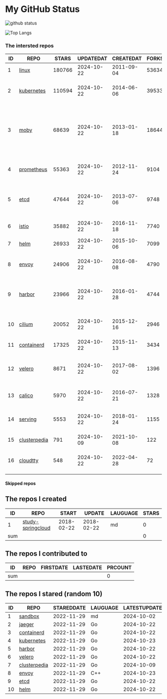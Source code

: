 # My GitHub Status

<img src="https://github-readme-stats-1.yihong0618.vercel.app/api?username=daoqingniu&show_icons=true&&&hide_title=true&count_private=true" alt="github status" />

![Top Langs](https://github-readme-stats-1.yihong0618.vercel.app/api/top-langs/?username=daoqingniu&layout=compact)

<!--START_SECTION:github_repos-->
### The intersted repos
| ID |                              REPO                               | STARS  | UPDATEDAT  | CREATEDAT  | FORKSCOUNT |                                                DESCRIPTIONS                                                |
|----|-----------------------------------------------------------------|--------|------------|------------|------------|------------------------------------------------------------------------------------------------------------|
|  1 | [linux](https://github.com/torvalds/linux)                      | 180766 | 2024-10-22 | 2011-09-04 |      53634 | Linux kernel source tree                                                                                   |
|  2 | [kubernetes](https://github.com/kubernetes/kubernetes)          | 110594 | 2024-10-22 | 2014-06-06 |      39533 | Production-Grade Container Scheduling and Management                                                       |
|  3 | [moby](https://github.com/moby/moby)                            |  68639 | 2024-10-22 | 2013-01-18 |      18644 | The Moby Project - a collaborative project for the container ecosystem to assemble container-based systems |
|  4 | [prometheus](https://github.com/prometheus/prometheus)          |  55363 | 2024-10-22 | 2012-11-24 |       9104 | The Prometheus monitoring system and time series database.                                                 |
|  5 | [etcd](https://github.com/etcd-io/etcd)                         |  47644 | 2024-10-22 | 2013-07-06 |       9748 | Distributed reliable key-value store for the most critical data of a distributed system                    |
|  6 | [istio](https://github.com/istio/istio)                         |  35882 | 2024-10-22 | 2016-11-18 |       7740 | Connect, secure, control, and observe services.                                                            |
|  7 | [helm](https://github.com/helm/helm)                            |  26933 | 2024-10-22 | 2015-10-06 |       7099 | The Kubernetes Package Manager                                                                             |
|  8 | [envoy](https://github.com/envoyproxy/envoy)                    |  24906 | 2024-10-22 | 2016-08-08 |       4790 | Cloud-native high-performance edge/middle/service proxy                                                    |
|  9 | [harbor](https://github.com/goharbor/harbor)                    |  23966 | 2024-10-22 | 2016-01-28 |       4744 | An open source trusted cloud native registry project that stores, signs, and scans content.                |
| 10 | [cilium](https://github.com/cilium/cilium)                      |  20052 | 2024-10-22 | 2015-12-16 |       2946 | eBPF-based Networking, Security, and Observability                                                         |
| 11 | [containerd](https://github.com/containerd/containerd)          |  17325 | 2024-10-22 | 2015-11-13 |       3434 | An open and reliable container runtime                                                                     |
| 12 | [velero](https://github.com/vmware-tanzu/velero)                |   8671 | 2024-10-22 | 2017-08-02 |       1396 | Backup and migrate Kubernetes applications and their persistent volumes                                    |
| 13 | [calico](https://github.com/projectcalico/calico)               |   5970 | 2024-10-22 | 2016-07-21 |       1328 | Cloud native networking and network security                                                               |
| 14 | [serving](https://github.com/knative/serving)                   |   5553 | 2024-10-22 | 2018-01-24 |       1155 | Kubernetes-based, scale-to-zero, request-driven compute                                                    |
| 15 | [clusterpedia](https://github.com/clusterpedia-io/clusterpedia) |    791 | 2024-10-09 | 2021-10-08 |        122 | The Encyclopedia of Kubernetes clusters                                                                    |
| 16 | [cloudtty](https://github.com/cloudtty/cloudtty)                |    548 | 2024-10-22 | 2022-04-28 |         72 | A Friendly Kubernetes CloudShell (Web Terminal) !                                                          |



#### Skipped repos
<!--END_SECTION:github_repos-->

<!--START_SECTION:my_github-->
## The repos I created
| ID  |                                 REPO                                 |   START    |   UPDATE   | LAUGUAGE | STARS |
|-----|----------------------------------------------------------------------|------------|------------|----------|-------|
|   1 | [study-springcloud](https://github.com/daoqingniu/study-springcloud) | 2018-02-22 | 2018-02-22 | md       |     0 |
| sum |                                                                      |            |            |          |     0 |

## The repos I contributed to
| ID  | REPO | FIRSTDATE | LASTEDATE | PRCOUNT |
|-----|------|-----------|-----------|---------|
| sum |      |           |           |       0 |

## The repos I stared (random 10)
| ID |                              REPO                               | STAREDDATE | LAUGUAGE | LATESTUPDATE |
|----|-----------------------------------------------------------------|------------|----------|--------------|
|  1 | [sandbox](https://github.com/cncf/sandbox)                      | 2022-11-29 | md       | 2024-10-02   |
|  2 | [jaeger](https://github.com/jaegertracing/jaeger)               | 2022-11-29 | Go       | 2024-10-22   |
|  3 | [containerd](https://github.com/containerd/containerd)          | 2022-11-29 | Go       | 2024-10-22   |
|  4 | [kubernetes](https://github.com/kubernetes/kubernetes)          | 2022-11-29 | Go       | 2024-10-23   |
|  5 | [harbor](https://github.com/goharbor/harbor)                    | 2022-11-29 | Go       | 2024-10-22   |
|  6 | [velero](https://github.com/vmware-tanzu/velero)                | 2022-11-29 | Go       | 2024-10-22   |
|  7 | [clusterpedia](https://github.com/clusterpedia-io/clusterpedia) | 2022-11-29 | Go       | 2024-10-09   |
|  8 | [envoy](https://github.com/envoyproxy/envoy)                    | 2022-11-29 | C++      | 2024-10-23   |
|  9 | [etcd](https://github.com/etcd-io/etcd)                         | 2022-11-29 | Go       | 2024-10-22   |
| 10 | [helm](https://github.com/helm/helm)                            | 2022-11-29 | Go       | 2024-10-22   |

<!--END_SECTION:my_github-->
